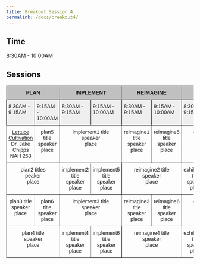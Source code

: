 ```yaml
---
title: Breakout Session 4
permalink: /docs/breakout4/
---
```


## Time

8:30AM - 10:00AM

## Sessions

<style type="text/css">
.tg  {border-collapse:collapse;border-spacing:0;}
.tg td{border-color:black;border-style:solid;border-width:1px;font-family:Arial, sans-serif;font-size:14px;
  overflow:hidden;padding:10px 5px;word-break:normal;}
.tg th{border-color:black;border-style:solid;border-width:1px;font-family:Arial, sans-serif;font-size:14px;
  font-weight:normal;overflow:hidden;padding:10px 5px;word-break:normal;}
.tg .tg-34fe{background-color:#c0c0c0;border-color:inherit;text-align:center;vertical-align:top}
.tg .tg-zlqz{background-color:#c0c0c0;border-color:inherit;font-weight:bold;text-align:center;vertical-align:top}
.tg .tg-baqh{text-align:center;vertical-align:top}
.tg .tg-c3ow{border-color:inherit;text-align:center;vertical-align:top}
.tg .tg-kftd{background-color:#efefef;text-align:left;vertical-align:top}
</style>
<table class="tg">
<thead>
  <tr>
    <th class="tg-34fe" colspan="2"><span style="font-weight:bold">PLAN</span></th>
    <th class="tg-34fe" colspan="2"><span style="font-weight:bold">IMPLEMENT</span></th>
    <th class="tg-34fe" colspan="2"><span style="font-weight:bold">REIMAGINE</span></th>
    <th class="tg-zlqz" colspan="2">EXHIBITORS</th>
  </tr>
</thead>
<tbody>
  <tr>
    <td class="tg-kftd">8:30AM - 9:15AM</td>
    <td class="tg-kftd">9:15AM - 10:00AM</td>
    <td class="tg-kftd">8:30AM - 9:15AM</td>
    <td class="tg-kftd">9:15AM - 10:00AM</td>
    <td class="tg-kftd">8:30AM - 9:15AM</td>
    <td class="tg-kftd">9:15AM - 10:00AM</td>
    <td class="tg-kftd">8:30AM - 9:15AM</td>
    <td class="tg-kftd">9:15AM - 10:00AM</td>
  </tr>
  <tr>
    <td class="tg-c3ow"><a href="https://jake-chipps.github.io/SSI24/docs/b1p1/">Lettuce Cultivation</a><br>Dr. Jake Chipps<br>NAH 263</td>
    <td class="tg-baqh">plan5 title<br>speaker<br>place</td>
    <td class="tg-c3ow" colspan="2">implement1 title<br>speaker<br>place<br></td>
    <td class="tg-c3ow">reimagine1 title<br>speaker<br>place<br></td>
    <td class="tg-baqh">reimagine5 title<br>speaker<br>place</td>
    <td class="tg-c3ow" colspan="2">exhibition1 title<br>speaker<br>place<br></td>
  </tr>
  <tr>
    <td class="tg-c3ow" colspan="2">plan2 titles<br>peaker<br>place<br></td>
    <td class="tg-c3ow">implement2 title<br>speaker<br>place<br></td>
    <td class="tg-baqh">implement5 title<br>speaker<br>place</td>
    <td class="tg-c3ow" colspan="2">reimagine2 title<br>speaker<br>place<br></td>
    <td class="tg-c3ow">exhibition2 title<br>speaker<br>place<br></td>
    <td class="tg-baqh">exhibition5 title<br>speaker<br>place</td>
  </tr>
  <tr>
    <td class="tg-c3ow">plan3 title<br>speaker<br>place</td>
    <td class="tg-baqh">plan6 title<br>speaker<br>place</td>
    <td class="tg-c3ow" colspan="2">implement3 title<br>speaker<br>place<br></td>
    <td class="tg-c3ow">reimagine3 title<br>speaker<br>place<br></td>
    <td class="tg-baqh">reimagine6 title<br>speaker<br>place</td>
    <td class="tg-c3ow" colspan="2">exhibition3 title<br>speaker<br>place<br></td>
  </tr>
  <tr>
    <td class="tg-c3ow" colspan="2">plan4 title<br>speaker<br>place</td>
    <td class="tg-c3ow">implement4 title<br>speaker<br>place</td>
    <td class="tg-baqh">implement6 title<br>speaker<br>place</td>
    <td class="tg-c3ow" colspan="2">reimagine4 title<br>speaker<br>place<br></td>
    <td class="tg-c3ow">exhibition4 title<br>speaker<br>place<br></td>
    <td class="tg-baqh">exhibition6 title<br>speaker<br>place</td>
  </tr>
</tbody>
</table>